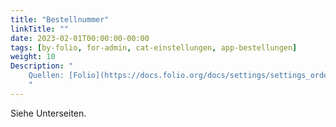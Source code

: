 ```yaml
---
title: "Bestellnummer"
linkTitle: ""
date: 2023-02-01T00:00:00-00:00
tags: [by-folio, for-admin, cat-einstellungen, app-bestellungen]
weight: 10
Description: "
    Quellen: [Folio](https://docs.folio.org/docs/settings/settings_orders/settings_orders/#settings--orders--edit) <!-- & [GBV](https://info.gebev.de/display/FOLIOGBVEXTERN/Einstellungen+(Bestellungen):+Bestellnummer) -->
    "
---
```


Siehe Unterseiten.

